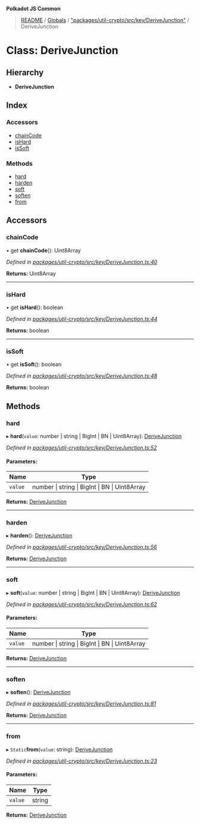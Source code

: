 **Polkadot JS Common**

> [README](../README.md) / [Globals](../globals.md) / ["packages/util-crypto/src/key/DeriveJunction"](../modules/_packages_util_crypto_src_key_derivejunction_.md) / DeriveJunction

# Class: DeriveJunction

## Hierarchy

* **DeriveJunction**

## Index

### Accessors

* [chainCode](_packages_util_crypto_src_key_derivejunction_.derivejunction.md#chaincode)
* [isHard](_packages_util_crypto_src_key_derivejunction_.derivejunction.md#ishard)
* [isSoft](_packages_util_crypto_src_key_derivejunction_.derivejunction.md#issoft)

### Methods

* [hard](_packages_util_crypto_src_key_derivejunction_.derivejunction.md#hard)
* [harden](_packages_util_crypto_src_key_derivejunction_.derivejunction.md#harden)
* [soft](_packages_util_crypto_src_key_derivejunction_.derivejunction.md#soft)
* [soften](_packages_util_crypto_src_key_derivejunction_.derivejunction.md#soften)
* [from](_packages_util_crypto_src_key_derivejunction_.derivejunction.md#from)

## Accessors

### chainCode

• get **chainCode**(): Uint8Array

*Defined in [packages/util-crypto/src/key/DeriveJunction.ts:40](https://github.com/polkadot-js/common/blob/975103fd/packages/util-crypto/src/key/DeriveJunction.ts#L40)*

**Returns:** Uint8Array

___

### isHard

• get **isHard**(): boolean

*Defined in [packages/util-crypto/src/key/DeriveJunction.ts:44](https://github.com/polkadot-js/common/blob/975103fd/packages/util-crypto/src/key/DeriveJunction.ts#L44)*

**Returns:** boolean

___

### isSoft

• get **isSoft**(): boolean

*Defined in [packages/util-crypto/src/key/DeriveJunction.ts:48](https://github.com/polkadot-js/common/blob/975103fd/packages/util-crypto/src/key/DeriveJunction.ts#L48)*

**Returns:** boolean

## Methods

### hard

▸ **hard**(`value`: number \| string \| BigInt \| BN \| Uint8Array): [DeriveJunction](_packages_util_crypto_src_key_derivejunction_.derivejunction.md)

*Defined in [packages/util-crypto/src/key/DeriveJunction.ts:52](https://github.com/polkadot-js/common/blob/975103fd/packages/util-crypto/src/key/DeriveJunction.ts#L52)*

#### Parameters:

Name | Type |
------ | ------ |
`value` | number \| string \| BigInt \| BN \| Uint8Array |

**Returns:** [DeriveJunction](_packages_util_crypto_src_key_derivejunction_.derivejunction.md)

___

### harden

▸ **harden**(): [DeriveJunction](_packages_util_crypto_src_key_derivejunction_.derivejunction.md)

*Defined in [packages/util-crypto/src/key/DeriveJunction.ts:56](https://github.com/polkadot-js/common/blob/975103fd/packages/util-crypto/src/key/DeriveJunction.ts#L56)*

**Returns:** [DeriveJunction](_packages_util_crypto_src_key_derivejunction_.derivejunction.md)

___

### soft

▸ **soft**(`value`: number \| string \| BigInt \| BN \| Uint8Array): [DeriveJunction](_packages_util_crypto_src_key_derivejunction_.derivejunction.md)

*Defined in [packages/util-crypto/src/key/DeriveJunction.ts:62](https://github.com/polkadot-js/common/blob/975103fd/packages/util-crypto/src/key/DeriveJunction.ts#L62)*

#### Parameters:

Name | Type |
------ | ------ |
`value` | number \| string \| BigInt \| BN \| Uint8Array |

**Returns:** [DeriveJunction](_packages_util_crypto_src_key_derivejunction_.derivejunction.md)

___

### soften

▸ **soften**(): [DeriveJunction](_packages_util_crypto_src_key_derivejunction_.derivejunction.md)

*Defined in [packages/util-crypto/src/key/DeriveJunction.ts:81](https://github.com/polkadot-js/common/blob/975103fd/packages/util-crypto/src/key/DeriveJunction.ts#L81)*

**Returns:** [DeriveJunction](_packages_util_crypto_src_key_derivejunction_.derivejunction.md)

___

### from

▸ `Static`**from**(`value`: string): [DeriveJunction](_packages_util_crypto_src_key_derivejunction_.derivejunction.md)

*Defined in [packages/util-crypto/src/key/DeriveJunction.ts:23](https://github.com/polkadot-js/common/blob/975103fd/packages/util-crypto/src/key/DeriveJunction.ts#L23)*

#### Parameters:

Name | Type |
------ | ------ |
`value` | string |

**Returns:** [DeriveJunction](_packages_util_crypto_src_key_derivejunction_.derivejunction.md)
